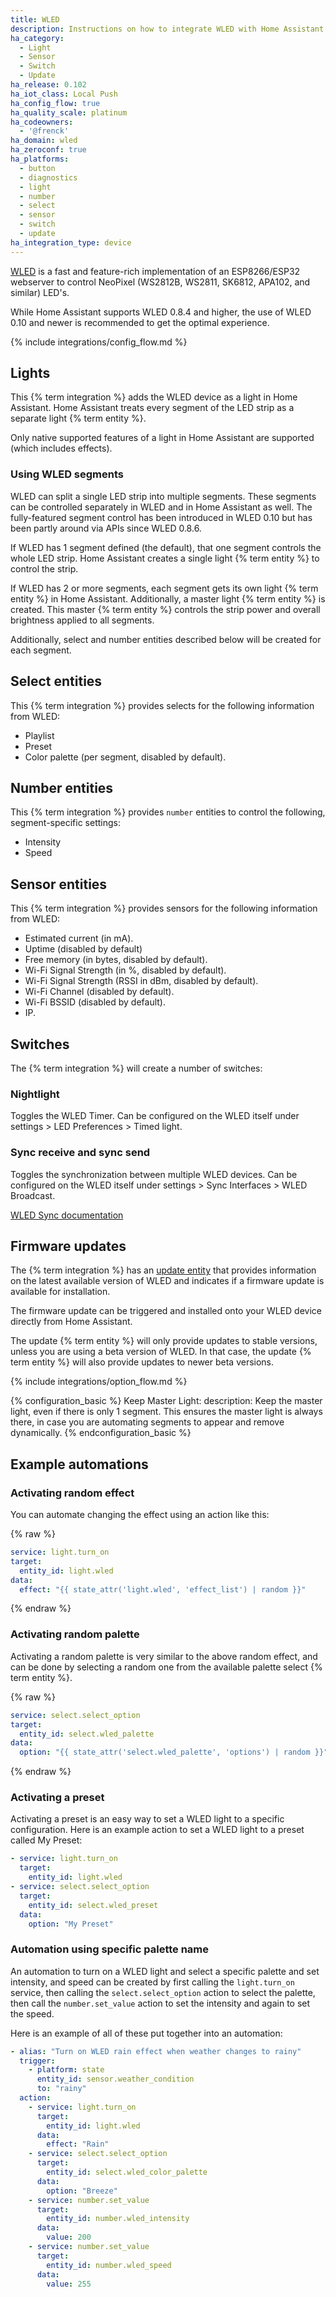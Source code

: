 ```yaml
---
title: WLED
description: Instructions on how to integrate WLED with Home Assistant.
ha_category:
  - Light
  - Sensor
  - Switch
  - Update
ha_release: 0.102
ha_iot_class: Local Push
ha_config_flow: true
ha_quality_scale: platinum
ha_codeowners:
  - '@frenck'
ha_domain: wled
ha_zeroconf: true
ha_platforms:
  - button
  - diagnostics
  - light
  - number
  - select
  - sensor
  - switch
  - update
ha_integration_type: device
---
```


[WLED](https://kno.wled.ge) is a fast and feature-rich
implementation of an ESP8266/ESP32 webserver to control
NeoPixel (WS2812B, WS2811, SK6812, APA102, and similar) LED's.

While Home Assistant supports WLED 0.8.4 and higher, the use of WLED 0.10 and
newer is recommended to get the optimal experience.

{% include integrations/config_flow.md %}

## Lights

This {% term integration %} adds the WLED device as a light in Home Assistant.
Home Assistant treats every segment of the LED strip as a separate light
{% term entity %}.

Only native supported features of a light in Home Assistant are supported
(which includes effects).

### Using WLED segments

WLED can split a single LED strip into multiple segments.
These segments can be controlled separately in WLED and in Home Assistant as
well. The fully-featured segment control has been introduced in WLED 0.10
but has been partly around via APIs since WLED 0.8.6.

If WLED has 1 segment defined (the default), that one segment controls the whole
LED strip. Home Assistant creates a single light {% term entity %} to control the
strip.

If WLED has 2 or more segments, each segment gets its own light {% term entity %} in
Home Assistant. Additionally, a master light {% term entity %} is created. This master
{% term entity %} controls the strip power and overall brightness applied to all segments.

Additionally, select and number entities described below will be created for each segment.

## Select entities

This {% term integration %} provides selects for the following information from WLED:

- Playlist
- Preset
- Color palette (per segment, disabled by default).

## Number entities

This {% term integration %} provides `number` entities to control the following, segment-specific settings:

- Intensity
- Speed

## Sensor entities

This {% term integration %} provides sensors for the following information from WLED:

- Estimated current (in mA).
- Uptime (disabled by default)
- Free memory (in bytes, disabled by default).
- Wi-Fi Signal Strength (in %, disabled by default).
- Wi-Fi Signal Strength (RSSI in dBm, disabled by default).
- Wi-Fi Channel (disabled by default).
- Wi-Fi BSSID (disabled by default).
- IP.

## Switches

The {% term integration %} will create a number of switches:

### Nightlight

Toggles the WLED Timer.
Can be configured on the WLED itself under settings > LED Preferences > Timed light.

### Sync receive and sync send

Toggles the synchronization between multiple WLED devices.
Can be configured on the WLED itself under settings > Sync Interfaces > WLED Broadcast.

[WLED Sync documentation](https://kno.wled.ge/interfaces/udp-realtime/)

## Firmware updates

The {% term integration %} has an [update entity](/integrations/update/) that provides
information on the latest available version of WLED and indicates if a
firmware update is available for installation.

The firmware update can be triggered and installed onto your WLED device
directly from Home Assistant.

The update {% term entity %} will only provide updates to stable versions, unless you are
using a beta version of WLED. In that case, the update {% term entity %} will also provide
updates to newer beta versions.

{% include integrations/option_flow.md %}

{% configuration_basic %}
Keep Master Light:
  description: Keep the master light, even if there is only 1 segment. This ensures the master light is always there, in case you are automating segments to appear and remove dynamically.
{% endconfiguration_basic %}

## Example automations

### Activating random effect

You can automate changing the effect using an action like this:

{% raw %}

```yaml
service: light.turn_on
target:
  entity_id: light.wled
data:
  effect: "{{ state_attr('light.wled', 'effect_list') | random }}"
```

{% endraw %}

### Activating random palette

Activating a random palette is very similar to the above random effect,
and can be done by selecting a random one from the available palette select
{% term entity %}.

{% raw %}

```yaml
service: select.select_option
target:
  entity_id: select.wled_palette
data:
  option: "{{ state_attr('select.wled_palette', 'options') | random }}"
```

{% endraw %}

### Activating a preset

Activating a preset is an easy way to set a WLED light to a specific
configuration. Here is an example action to set a WLED light 
to a preset called My Preset:

```yaml
- service: light.turn_on
  target:
    entity_id: light.wled
- service: select.select_option
  target:
    entity_id: select.wled_preset
  data:
    option: "My Preset"
```

### Automation using specific palette name

An automation to turn on a WLED light and select a specific palette and
set intensity, and speed can be created by first calling the `light.turn_on`
service, then calling the `select.select_option` action to select the
palette, then call the `number.set_value` action to set the intensity
and again to set the speed. 

Here is an example of all of these put together into an automation:

```yaml
- alias: "Turn on WLED rain effect when weather changes to rainy"
  trigger:
    - platform: state
      entity_id: sensor.weather_condition
      to: "rainy"
  action:
    - service: light.turn_on
      target:
        entity_id: light.wled
      data:
        effect: "Rain"
    - service: select.select_option
      target:
        entity_id: select.wled_color_palette
      data:
        option: "Breeze"
    - service: number.set_value
      target:
        entity_id: number.wled_intensity
      data:
        value: 200
    - service: number.set_value
      target:
        entity_id: number.wled_speed
      data:
        value: 255
```
